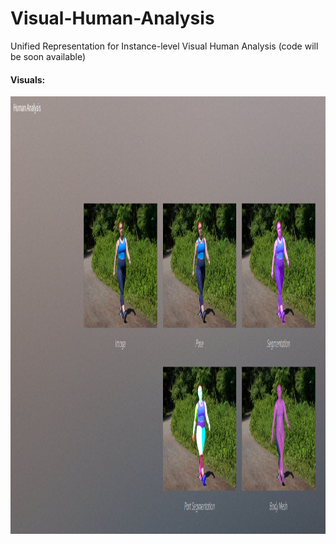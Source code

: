 # Visual-Human-Analysis
Unified Representation for Instance-level Visual Human Analysis (code will be soon available)


#### Visuals:
<p align="center">
<img src="Screenshot from 2024-09-27 15-47-22.png" width="600" height="700">
</p>
